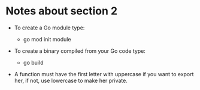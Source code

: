 # Notes about section 2

- To create a Go module type:
    - go mod init module

- To create a binary compiled from your Go code type:
    - go build   

- A function must have the first letter with uppercase if you want to export her, if not, use lowercase to make her private.